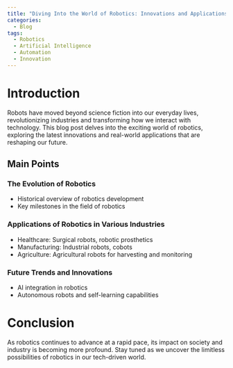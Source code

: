 ```yaml
---
title: "Diving Into the World of Robotics: Innovations and Applications"
categories:
  - Blog
tags:
  - Robotics
  - Artificial Intelligence
  - Automation
  - Innovation
---
```


# Introduction
Robots have moved beyond science fiction into our everyday lives, revolutionizing industries and transforming how we interact with technology. This blog post delves into the exciting world of robotics, exploring the latest innovations and real-world applications that are reshaping our future.

## Main Points
### The Evolution of Robotics
- Historical overview of robotics development
- Key milestones in the field of robotics

### Applications of Robotics in Various Industries
- Healthcare: Surgical robots, robotic prosthetics
- Manufacturing: Industrial robots, cobots
- Agriculture: Agricultural robots for harvesting and monitoring

### Future Trends and Innovations
- AI integration in robotics
- Autonomous robots and self-learning capabilities

# Conclusion
As robotics continues to advance at a rapid pace, its impact on society and industry is becoming more profound. Stay tuned as we uncover the limitless possibilities of robotics in our tech-driven world.
